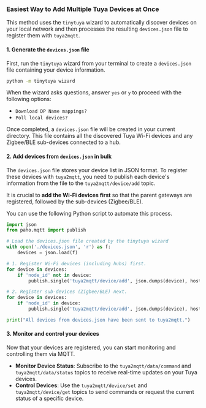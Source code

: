 ### Easiest Way to Add Multiple Tuya Devices at Once

This method uses the `tinytuya` wizard to automatically discover devices on your local network and then processes the resulting `devices.json` file to register them with `tuya2mqtt`.

#### 1\. Generate the `devices.json` file

First, run the `tinytuya` wizard from your terminal to create a `devices.json` file containing your device information.

```sh
python -m tinytuya wizard
```

When the wizard asks questions, answer `yes` or `y` to proceed with the following options:

  * `Download DP Name mappings?`
  * `Poll local devices?`

Once completed, a `devices.json` file will be created in your current directory. This file contains all the discovered Tuya Wi-Fi devices and any Zigbee/BLE sub-devices connected to a hub.

#### 2\. Add devices from `devices.json` in bulk

The `devices.json` file stores your device list in JSON format. To register these devices with `tuya2mqtt`, you need to publish each device's information from the file to the `tuya2mqtt/device/add` topic.

It is crucial to **add the Wi-Fi devices first** so that the parent gateways are registered, followed by the sub-devices (Zigbee/BLE).

You can use the following Python script to automate this process.

```python
import json
from paho.mqtt import publish

# Load the devices.json file created by the tinytuya wizard
with open('./devices.json', 'r') as f:
    devices = json.load(f)

# 1. Register Wi-Fi devices (including hubs) first.
for device in devices:
    if 'node_id' not in device:
        publish.single('tuya2mqtt/device/add', json.dumps(device), hostname = 'localhost')

# 2. Register sub-devices (Zigbee/BLE) next.
for device in devices:
    if 'node_id' in device:
        publish.single('tuya2mqtt/device/add', json.dumps(device), hostname = 'localhost')

print("All devices from devices.json have been sent to tuya2mqtt.")
```

#### 3\. Monitor and control your devices

Now that your devices are registered, you can start monitoring and controlling them via MQTT.

  * **Monitor Device Status**: Subscribe to the `tuya2mqtt/data/command` and `tuya2mqtt/data/status` topics to receive real-time updates on your Tuya devices.
  * **Control Devices**: Use the `tuya2mqtt/device/set` and `tuya2mqtt/device/get` topics to send commands or request the current status of a specific device.
